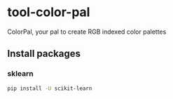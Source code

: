 # tool-color-pal
ColorPal, your pal to create RGB indexed color palettes

## Install packages

### sklearn

```bash
pip install -U scikit-learn
```
